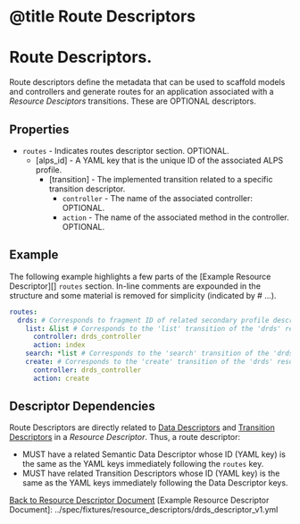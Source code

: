 # @title Route Descriptors
# Route Descriptors.
Route descriptors define the metadata that can be used to scaffold models and controllers and generate routes for
an application associated with a _Resource Desciptors_ transitions. These are OPTIONAL descriptors.

## Properties
* `routes` - Indicates routes descriptor section. OPTIONAL. 
  * \[alps_id\] - A YAML key that is the unique ID of the associated ALPS profile.
    * \[transition\] - The implemented transition related to a specific transition descriptor.
        * `controller` - The name of the associated controller: OPTIONAL.
        * `action` - The name of the associated method in the controller. OPTIONAL.

## Example
The following example highlights a few parts of the [Example Resource Descriptor][] `routes` section. In-line comments
are expounded in the structure and some material is removed for simplicity (indicated by # ...). 

```yaml
routes:
  drds: # Corresponds to fragment ID of related secondary profile descriptor of the resource.
    list: &list # Corresponds to the 'list' transition of the 'drds' resource.
      controller: drds_controller
      action: index
    search: *list # Corresponds to the 'search' transition of the 'drds' resource.
    create: # Corresponds to the 'create' transition of the 'drds' resource.
      controller: drds_controller
      action: create
```

## Descriptor Dependencies
Route Descriptors are directly related to [Data Descriptors](data_descriptors.md) and
[Transition Descriptors](transition_descriptors.md) in a _Resource Descriptor_. Thus, a route descriptor:

* MUST have a related Semantic Data Descriptor whose ID (YAML key) is the same as the YAML keys immediately
following the `routes` key.
* MUST have related Transition Descriptors whose ID (YAML key) is the same as the YAML keys immediately
following the Data Descriptor keys.

[Back to Resource Descriptor Document](descriptors_document.md)
[Example Resource Descriptor Document]: ../spec/fixtures/resource_descriptors/drds_descriptor_v1.yml
